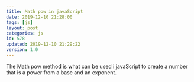 ```yaml
---
title: Math pow in javaScript
date: 2019-12-10 21:28:00
tags: [js]
layout: post
categories: js
id: 578
updated: 2019-12-10 21:29:22
version: 1.0
---
```


The Math pow method is what can be used i javaScript to create a number that is a power from a base and an exponent.

<!-- more -->
